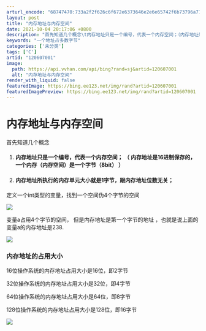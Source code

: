 ```yaml
---
arturl_encode: "68747470:733a2f2f626c6f672e6373646e2e6e65742f6b73796a77712f:61727469636c652f64657461696c732f313230363037303031"
layout: post
title: "内存地址与内存空间"
date: 2021-10-04 20:17:06 +0800
description: "首先知道几个概念\t内存地址只是一个编号，代表一个内存空间；（内存地址是16进制保存的，一个内存（内存"
keywords: "一个地址占多数字节"
categories: ['未分类']
tags: ['C']
artid: "120607001"
image:
  path: https://api.vvhan.com/api/bing?rand=sj&artid=120607001
  alt: "内存地址与内存空间"
render_with_liquid: false
featuredImage: https://bing.ee123.net/img/rand?artid=120607001
featuredImagePreview: https://bing.ee123.net/img/rand?artid=120607001
---
```


# 内存地址与内存空间

首先知道几个概念

1. #### 内存地址只是一个编号，代表一个内存空间； （ 内存地址是16进制保存的，一个内存（内存空间）是一个字节（8bit） ）
2. #### 内存地址所执行的内存单元大小就是1字节，跟内存地址位数无关；

定义一个int类型的变量，找到一个空间伪4个字节的空间

![](https://i-blog.csdnimg.cn/blog_migrate/b683b28ed492bda27c06e264173df50e.png)

变量a占用4个字节的空间，
但是内存地址是第一个字节的地址
，也就是说上面的变量a的内存地址是238.

![](https://i-blog.csdnimg.cn/blog_migrate/76d61e36a3025db40bd8c974d2b39264.png)

### 内存地址的占用大小

16位操作系统的内存地址占用大小是16位，即2字节

32位操作系统的内存地址占用大小是32位，即4字节

64位操作系统的内存地址占用大小是64位，即8字节

128位操作系统的内存地址占用大小是128位，即16字节

![](https://i-blog.csdnimg.cn/blog_migrate/c5c8f346f7ee36a12929af5b0ae74523.png)